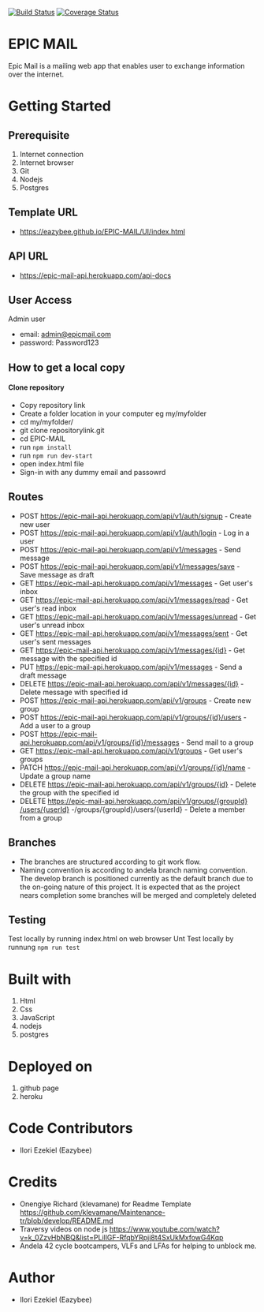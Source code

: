 [![Build Status](https://travis-ci.org/Eazybee/EPIC-MAIL.svg?branch=develop)](https://travis-ci.org/Eazybee/EPIC-MAIL)
[![Coverage Status](https://coveralls.io/repos/github/Eazybee/EPIC-MAIL/badge.svg)](https://coveralls.io/github/Eazybee/EPIC-MAIL)

# EPIC MAIL
Epic Mail is a mailing web app that enables user to exchange information over the internet.

# Getting Started

## Prerequisite
1. Internet connection
2. Internet browser
3. Git
4. Nodejs
5. Postgres

## Template URL
- https://eazybee.github.io/EPIC-MAIL/UI/index.html


## API URL
- https://epic-mail-api.herokuapp.com/api-docs

## User Access
Admin user
- email: admin@epicmail.com
- password: Password123 

## How to get a local copy
#### Clone repository
* Copy repository link
* Create a folder location in your computer eg my/myfolder
* cd my/myfolder/
* git clone repositorylink.git
* cd EPIC-MAIL
* run ```npm install```
* run ```npm run dev-start```
* open index.html file
* Sign-in with any dummy email and passowrd

## Routes

* POST https://epic-mail-api.herokuapp.com/api/v1/auth/signup - Create new user
* POST https://epic-mail-api.herokuapp.com/api/v1/auth/login - Log in a user
* POST https://epic-mail-api.herokuapp.com/api/v1/messages - Send message
* POST https://epic-mail-api.herokuapp.com/api/v1/messages/save - Save message as draft
* GET https://epic-mail-api.herokuapp.com/api/v1/messages - Get user's inbox
* GET https://epic-mail-api.herokuapp.com/api/v1/messages/read - Get user's read inbox
* GET https://epic-mail-api.herokuapp.com/api/v1/messages/unread -  Get user's unread inbox
* GET https://epic-mail-api.herokuapp.com/api/v1/messages/sent - Get user's sent messages
* GET https://epic-mail-api.herokuapp.com/api/v1/messages/{id} - Get message with the specified id
* PUT https://epic-mail-api.herokuapp.com/api/v1/messages - Send a draft message
* DELETE https://epic-mail-api.herokuapp.com/api/v1/messages/{id} - Delete message with specified id
* POST https://epic-mail-api.herokuapp.com/api/v1/groups - Create new group
* POST https://epic-mail-api.herokuapp.com/api/v1/groups​/{id}​/users - Add a user to a group
* POST https://epic-mail-api.herokuapp.com/api/v1/groups/{id}/messages - Send mail to a group
* GET https://epic-mail-api.herokuapp.com/api/v1/groups - Get user's groups
* PATCH https://epic-mail-api.herokuapp.com/api/v1/groups/{id}/name - Update a group name
* DELETE https://epic-mail-api.herokuapp.com/api/v1/groups/{id} - Delete the group with the specified id
* DELETE https://epic-mail-api.herokuapp.com/api/v1​/groups​/{groupId}​/users​/{userId} -/groups/{groupId}/users/{userId} - Delete a member from a group


## Branches
* The branches are structured according to git work flow. 
* Naming convention is according to andela branch naming convention. 
The develop branch is positioned currently as the default branch due to the on-going nature of this project. It is expected that as the project nears completion some branches will be merged and completely deleted

## Testing

Test locally by running index.html on web browser
Unt Test locally by runnung ```npm run test```

# Built with
1. Html
2. Css
3. JavaScript
4. nodejs
5. postgres

# Deployed on
1. github page
2. heroku

# Code Contributors
* Ilori Ezekiel (Eazybee)

# Credits
  - Onengiye Richard (klevamane) for Readme Template https://github.com/klevamane/Maintenance-tr/blob/develop/README.md
  - Traversy videos on node js https://www.youtube.com/watch?v=k_0ZzvHbNBQ&list=PLillGF-RfqbYRpji8t4SxUkMxfowG4Kqp 
- Andela 42 cycle bootcampers, VLFs and LFAs for helping to unblock me.

# Author
* Ilori Ezekiel (Eazybee)
